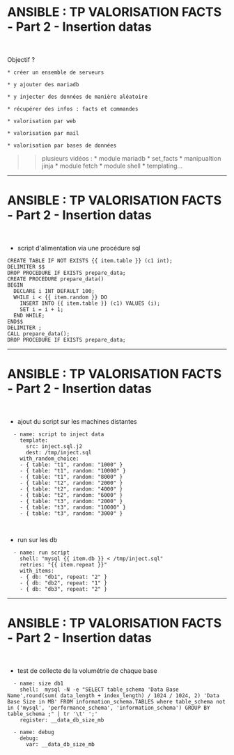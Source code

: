 

# ANSIBLE : TP VALORISATION FACTS - Part 2 - Insertion datas

<br>

Objectif ?

	* créer un ensemble de serveurs

	* y ajouter des mariadb

	* y injecter des données de manière aléatoire

	* récupérer des infos : facts et commandes

	* valorisation par web

	* valorisation par mail

	* valorisation par bases de données


>> plusieurs vidéos :
		* module mariadb
		* set_facts
		* manipualtion jinja
		* module fetch
		* module shell
		* templating...

----------------------------------------------------------------------------

# ANSIBLE : TP VALORISATION FACTS - Part 2 - Insertion datas


<br>

* script d'alimentation via une procédure sql

```
CREATE TABLE IF NOT EXISTS {{ item.table }} (c1 int);
DELIMITER $$
DROP PROCEDURE IF EXISTS prepare_data;
CREATE PROCEDURE prepare_data()
BEGIN
  DECLARE i INT DEFAULT 100;
  WHILE i < {{ item.random }} DO
    INSERT INTO {{ item.table }} (c1) VALUES (i);
    SET i = i + 1;
  END WHILE;
END$$
DELIMITER ;
CALL prepare_data();
DROP PROCEDURE IF EXISTS prepare_data;
```

----------------------------------------------------------------------------

# ANSIBLE : TP VALORISATION FACTS - Part 2 - Insertion datas

<br>

* ajout du script sur les machines distantes

```
  - name: script to inject data
    template:
      src: inject.sql.j2 
      dest: /tmp/inject.sql
    with_random_choice:
    - { table: "t1", random: "1000" }
    - { table: "t1", random: "10000" }
    - { table: "t1", random: "8000" }
    - { table: "t2", random: "2000" }
    - { table: "t2", random: "4000" }
    - { table: "t2", random: "6000" }
    - { table: "t3", random: "2000" }
    - { table: "t3", random: "10000" }
    - { table: "t3", random: "3000" }
```

<br>

* run sur les db

```
  - name: run script
    shell: "mysql {{ item.db }} < /tmp/inject.sql"
    retries: "{{ item.repeat }}"
    with_items:
    - { db: "db1", repeat: "2" }
    - { db: "db2", repeat: "1" }
    - { db: "db3", repeat: "2" }
```

----------------------------------------------------------------------------

# ANSIBLE : TP VALORISATION FACTS - Part 2 - Insertion datas


<br>

* test de collecte de la volumétrie de chaque base

```
  - name: size db1
    shell:  mysql -N -e "SELECT table_schema 'Data Base Name',round(sum( data_length + index_length) / 1024 / 1024, 2) 'Data Base Size in MB' FROM information_schema.TABLES where table_schema not in ('mysql', 'performance_schema', 'information_schema') GROUP BY table_schema ;" | tr '\t' ';'
    register: __data_db_size_mb
```

```
  - name: debug
    debug:
      var: __data_db_size_mb
```
